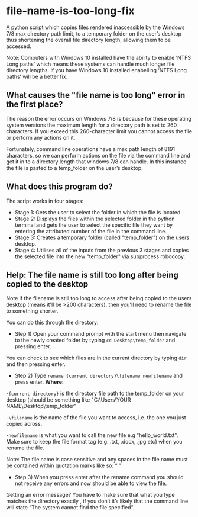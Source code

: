 # file-name-is-too-long-fix
A python script which copies files rendered inaccessible by the Windows 7/8 max directory path limit, to a temporary folder on the user’s desktop thus shortening the overall file directory length, allowing them to be accessed.

Note: Computers with Windows 10 installed have the ability to enable ‘NTFS Long paths’ which means these systems can handle much longer file directory lengths. If you have Windows 10 installed enabelling ‘NTFS Long paths’ will be a better fix.

## What causes the "file name is too long" error in the first place?
The reason the error occurs on Windows 7/8 is because for these operating system versions the maximum length for a directory path is set to 260 characters. If you exceed this 260-character limit you cannot access the file or perform any actions on it.

Fortunately, command line operations have a max path length of 8191 characters, so we can perform actions on the file via the command line and get it in to a directory length that windows 7/8 can handle. In this instance the file is pasted to a temp_folder on the user’s desktop.

## What does this program do? 
The script works in four stages:
* Stage 1: Gets the user to select the folder in which the file is located.
* Stage 2: Displays the files within the selected folder in the python terminal and gets the user to select the specific file they want by entering the attributed number of the file in the command line.
* Stage 3: Creates a temporary folder (called "temp_folder") on the users desktop.
* Stage 4: Utilises all of the inputs from the previous 3 stages and copies the selected file into the new "temp_folder" via subprocess robocopy.


## Help: The file name is still too long after being copied to the desktop
Note if the filename is still too long to access after being copied to the users desktop (means it'll be >200 characters), then you'll need to rename the file to something shorter.

You can do this through the directory:

* Step 1) Open your command prompt with the start menu then navigate to the newly created folder by typing `cd Desktop\temp_folder` and pressing enter. 

You can check to see which files are in the current directory by typing `dir` and then pressing enter.

* Step 2) Type `rename {current directory}\filename newfilename` and press enter. **Where:**

-`{current directory}` is the directory file path to the temp_folder on your desktop (should be something like "C:\Users\YOUR NAME\Desktop\temp_folder"

-`\filename` is the name of the file you want to access, i.e. the one you just copied across. 

-`newfilename` is what you want to call the new file e.g "hello_world.txt". Make sure to keep the file format tag (e.g. .txt, .docx, .jpg etc) when you rename the file. 

Note: The file name is case sensitive and any spaces in the file name must be contained within quotation marks like so: “ ”

* Step 3) When you press enter after the rename command you should not receive any errors and now should be able to view the file.

Getting an error message? You have to make sure that what you type matches the directory exactly , if you don’t it’s likely that the command line will state “The system cannot find the file specified".
